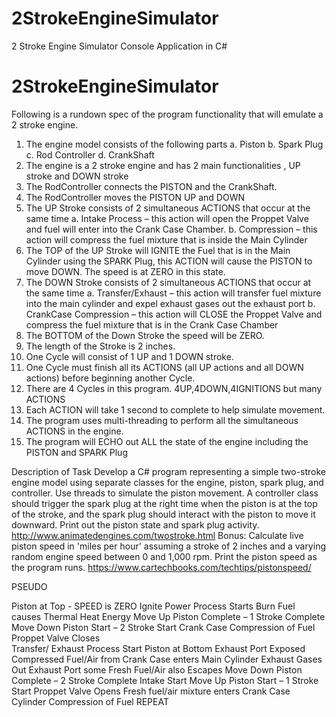 # 2StrokeEngineSimulator
2 Stroke Engine Simulator Console Application in C#


# 2StrokeEngineSimulator

Following is a rundown spec of the program functionality that will emulate a 2 stroke engine. 

1)	The engine model consists of the following parts 
a.	Piston
b.	Spark Plug
c.	Rod Controller
d.	CrankShaft 
2)	The engine is a 2 stroke engine and has 2 main functionalities , UP stroke and DOWN stroke
3)	The RodController connects the PISTON and the CrankShaft.
4)	The RodController moves the PISTON UP and DOWN
5)	The UP Stroke consists of 2 simultaneous ACTIONS that occur at the same time
a.	Intake Process – this action will open the Proppet Valve and fuel will enter into the Crank Case Chamber.
b.	Compression – this action will compress the fuel mixture that is inside the Main Cylinder
6)	The TOP of the UP Stroke will IGNITE the Fuel that is in the Main Cylinder using the SPARK Plug, this ACTION will cause the PISTON to move DOWN. The speed is at ZERO in this state.
7)	The DOWN Stroke consists of 2 simultaneous ACTIONS that occur at the same time
a.	Transfer/Exhaust – this action will transfer fuel mixture into the main cylinder and expel exhaust gases out the exhaust port
b.	CrankCase Compression – this action will CLOSE the Proppet Valve and compress the fuel mixture that is in the Crank Case Chamber
8)	The BOTTOM of the Down Stroke the speed will be ZERO.
9)	The length of the Stroke is 2 inches. 
10)	One Cycle will consist of 1 UP and 1 DOWN stroke. 
11)	One Cycle must finish all its ACTIONS (all UP actions and all DOWN actions) before beginning another Cycle.
12)	There are 4 Cycles in this program. 4UP,4DOWN,4IGNITIONS but many ACTIONS 
13)	Each ACTION will take 1 second to complete to help simulate movement.
14)	The program uses multi-threading to perform all the simultaneous ACTIONS in the engine.
15)	The program will ECHO out ALL the state of the engine including the PISTON and SPARK Plug


Description of Task
Develop a C# program representing a simple two-stroke engine model using separate classes for the engine, piston, spark plug, and controller.
Use threads to simulate the piston movement. A controller class should trigger the spark plug at the right time when the piston is at the top of the stroke, and the spark plug should interact with the piston to move it downward. Print out the piston state and spark plug activity.
http://www.animatedengines.com/twostroke.html 
Bonus:
Calculate live piston speed in 'miles per hour' assuming a stroke of 2 inches and a varying random engine speed between 0 and 1,000 rpm. Print the piston speed as the program runs.
https://www.cartechbooks.com/techtips/pistonspeed/


PSEUDO

Piston at Top  - SPEED is ZERO
Ignite
Power Process Starts
Burn Fuel causes Thermal Heat Energy
Move Up Piston Complete – 1 Stroke Complete
Move Down Piston Start – 2 Stroke Start
Crank Case Compression of Fuel 
Proppet Valve Closes	
Transfer/ Exhaust Process Start
Piston at Bottom
Exhaust Port Exposed
Compressed Fuel/Air from Crank Case enters Main Cylinder
Exhaust Gases Out Exhaust Port some Fresh Fuel/Air also Escapes
Move Down Piston Complete – 2 Stroke Complete
Intake Start
Move Up Piston Start – 1 Stroke Start
Proppet Valve Opens
Fresh fuel/air mixture enters Crank Case
Cylinder Compression of Fuel
REPEAT

